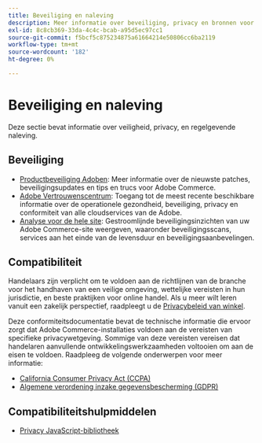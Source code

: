 ```yaml
---
title: Beveiliging en naleving
description: Meer informatie over beveiliging, privacy en bronnen voor naleving van de industriestandaarden voor uw Adobe Commerce-project.
exl-id: 8c8cb369-33da-4c4c-bcab-a95d5ec97cc1
source-git-commit: f5bcf5c875234875a61664214e50806cc6ba2119
workflow-type: tm+mt
source-wordcount: '182'
ht-degree: 0%

---
```


# Beveiliging en naleving

Deze sectie bevat informatie over veiligheid, privacy, en regelgevende naleving.

## Beveiliging

- [Productbeveiliging Adoben](https://helpx.adobe.com/security.html): Meer informatie over de nieuwste patches, beveiligingsupdates en tips en trucs voor Adobe Commerce.
- [Adobe Vertrouwenscentrum](https://www.adobe.com/trust.html): Toegang tot de meest recente beschikbare informatie over de operationele gezondheid, beveiliging, privacy en conformiteit van alle cloudservices van de Adobe.
- [Analyse voor de hele site](../tools/site-wide-analysis-tool/dashboard.md): Gestroomlijnde beveiligingsinzichten van uw Adobe Commerce-site weergeven, waaronder beveiligingsscans, services aan het einde van de levensduur en beveiligingsaanbevelingen.

## Compatibiliteit

Handelaars zijn verplicht om te voldoen aan de richtlijnen van de branche voor het handhaven van een veilige omgeving, wettelijke vereisten in hun jurisdictie, en beste praktijken voor online handel. Als u meer wilt leren vanuit een zakelijk perspectief, raadpleegt u de [Privacybeleid van winkel](https://experienceleague.adobe.com/docs/commerce-admin/start/compliance/privacy/privacy-policy.html).

Deze conformiteitsdocumentatie bevat de technische informatie die ervoor zorgt dat Adobe Commerce-installaties voldoen aan de vereisten van specifieke privacywetgeving. Sommige van deze vereisten vereisen dat handelaren aanvullende ontwikkelingswerkzaamheden voltooien om aan de eisen te voldoen. Raadpleeg de volgende onderwerpen voor meer informatie:

- [California Consumer Privacy Act (CCPA)](privacy/ccpa.md)
- [Algemene verordening inzake gegevensbescherming (GDPR)](privacy/gdpr.md)

## Compatibiliteitshulpmiddelen

- [Privacy JavaScript-bibliotheek](privacy/javascript-library.md)
